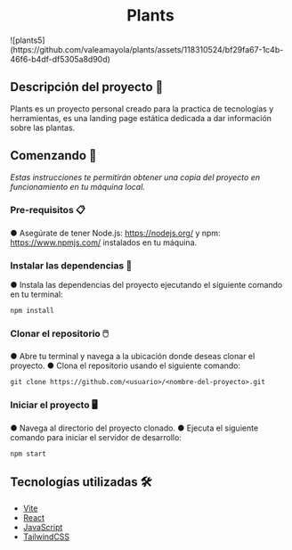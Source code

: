 <h1 align="center"> Plants </h1>
![plants5](https://github.com/valeamayola/plants/assets/118310524/bf29fa67-1c4b-46f6-b4df-df5305a8d90d)


## Descripción del proyecto 🌱

Plants es un proyecto personal creado para la practica de tecnologías y herramientas, es una landing page estática dedicada a dar información sobre las plantas.

## Comenzando 🚀

_Estas instrucciones te permitirán obtener una copia del proyecto en funcionamiento en tu máquina local._

### Pre-requisitos 📋

● Asegúrate de tener Node.js: https://nodejs.org/ y npm: https://www.npmjs.com/ instalados en tu máquina.

### Instalar las dependencias 🔧

● Instala las dependencias del proyecto ejecutando el siguiente comando en tu terminal:
```
npm install
```
### Clonar el repositorio 🖱️

● Abre tu terminal y navega a la ubicación donde deseas clonar el proyecto.
● Clona el repositorio usando el siguiente comando:

```
git clone https://github.com/<usuario>/<nombre-del-proyecto>.git
```

### Iniciar el proyecto 🖥️

● Navega al directorio del proyecto clonado.
● Ejecuta el siguiente comando para iniciar el servidor de desarrollo:

```
npm start
```

## Tecnologías utilizadas 🛠️

* [Vite](https://vitejs.dev/) 
* [React](https://es.react.dev/)
* [JavaScript](https://www.javascript.com/)
* [TailwindCSS](https://tailwindcss.com/)


